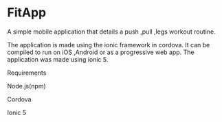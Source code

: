 # FitApp
A simple mobile application that details a push ,pull ,legs workout routine.

The application is made using the ionic framework in cordova.
It can be compiled to run on iOS ,Android or as a progressive web app.
The application was made using ionic 5.

Requirements

Node.js(npm)

Cordova

Ionic 5
